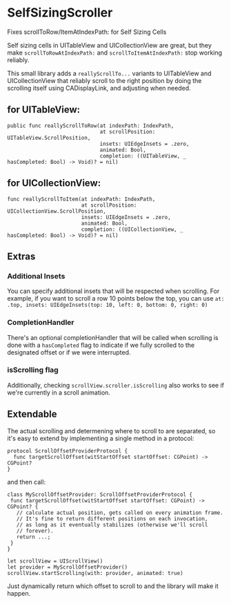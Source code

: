 # SelfSizingScroller
Fixes scrollToRow/ItemAtIndexPath: for Self Sizing Cells

Self sizing cells in UITableView and UICollectionView are great, but
they make `scrollToRowAtIndexPath:` and `scrollToItemAtIndexPath:`
stop working reliably.

This small library adds a `reallyScrollTo...` variants to UITableView and UICollectionView that reliably scroll to the right position by doing the scrolling itself using CADisplayLink, and adjusting when needed.

## for UITableView:
```
public func reallyScrollToRow(at indexPath: IndexPath,
                              at scrollPosition: UITableView.ScrollPosition,
                              insets: UIEdgeInsets = .zero,
                              animated: Bool,
                              completion: ((UITableView, _ hasCompleted: Bool) -> Void)? = nil)

```


## for UICollectionView:
```
func reallyScrollToItem(at indexPath: IndexPath,
                        at scrollPosition: UICollectionView.ScrollPosition, 
                        insets: UIEdgeInsets = .zero,
						animated: Bool,
						completion: ((UICollectionView, _ hasCompleted: Bool) -> Void)? = nil)
```

## Extras

### Additional Insets
You can specify additional insets that will be respected when scrolling. For example, if you want to scroll a row 10 points below the top, you can use `at: .top, insets: UIEdgeInsets(top: 10, left: 0, bottom: 0, right: 0)` 

### CompletionHandler
There's an optional completionHandler that will be called when scrolling is done with a `hasCompleted` flag to indicate if we fully scrolled to the designated offset or if we were interrupted.

### isScrolling flag
Additionally, checking `scrollView.scroller.isScrolling` also works to see if we're currently in a scroll animation.

## Extendable
 The actual scrolling and determening where to scroll to are separated, so it's easy to extend by implementing a single method in a protocol:
 ```
 protocol ScrollOffsetProviderProtocol {
   func targetScrollOffset(witStartOffset startOffset: CGPoint) -> CGPoint?
 }
 ```
 
 and then call:
 ```
class MyScrollOffsetProvider: ScrollOffsetProviderProtocol {
  func targetScrollOffset(witStartOffset startOffset: CGPoint) -> CGPoint? {
    // calculate actual position, gets called on every animation frame.
	// It's fine to return different positions on each invocation,
	// as long as it eventually stabilizes (otherwise we'll scroll
	// forever).
    return ...;
  }
}
 
let scrollView = UIScrollView()
let provider = MyScrollOffsetProvider()
scrollView.startScrolling(with: provider, animated: true)
 ```
 
Just dynamically return which offset to scroll to and the library will make it happen.
